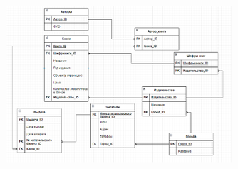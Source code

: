 ![Разработка логической структуры БД для создания "Библиотеки" с использованием данной информации](https://github.com/DmitriiChepel/library/blob/main/Hometask.png)
